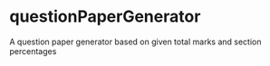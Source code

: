 # questionPaperGenerator
A question paper generator based on given total marks and section percentages
